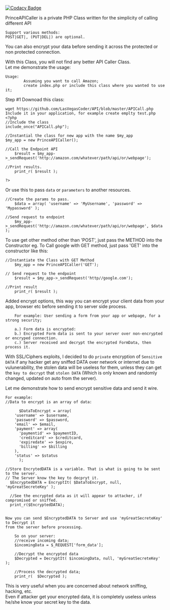 
[![Codacy Badge](https://api.codacy.com/project/badge/Grade/94efe4cd8f0a476196f38594459cfd57)](https://app.codacy.com/manual/LasVegasCoder/API?utm_source=github.com&utm_medium=referral&utm_content=LasVegasCoder/API&utm_campaign=Badge_Grade_Dashboard)

PrinceAPICaller is a private PHP Class written for the simplicity of calling different API

	Support various methods: 
	POST|GET|, (PUT|DEL|) are optional.

You can also encrypt your data before sending it across the protected or non protected connection.

With this Class, you will not find any better API Caller Class.  
Let me demonstrate the usage: 

	Usage:
			Assuming you want to call Amazon;
			create index.php or include this class where you wanted to use it;
		
Step #1 Downoad this class:

	wget https://github.com/LasVegasCoder/API/blob/master/APICall.php
	Include it in your application, for example create emplty test.php
	<?php
	//Include the class
	include_once("APICall.php");
	
	//Instantial the class for new app with the name $my_app
	$my_app = new PrinceAPICaller();  
	
	//Call the Endpoint API
      	$result = $my_app->_sendRequest('http://amazon.com/whatever/path/api/or/webpage');
	
	//Print results.
      	print_r( $result );
		
	?>

Or use this to pass `data` or `parameters` to another resources.
	
	//Create the params to pass.	
        $data = array( 'username' => 'MyUsername', 'password' => 'Mypassword' );
	
	//Send request to endpoint
        $my_app->_sendRequest('http://amazon.com/whatever/path/api/or/webpage', $data );
			
To use get other method other than 'POST', just pass the METHOD into the Constructor
eg. To Call google with GET method, just pass 'GET' into the constructor like this:
	
	//Instantiate the Class with GET Method
        $my_app = new PrinceAPICaller('GET');
	
	// Send request to the endpoint
        $result = $my_app->_sendRequest('http//google.com');
	
	//Print result
        print_r( $result );
		
Added encrypt options, this way you can encrypt your client data from your app, 
browser etc before sending it to server side process.
		
		For example: User sending a form from your app or webpage, for a strong security;
		
		a.) Form data is encrypted:
		b.) Encrypted Form data is sent to your server over non-encrypted or encryped connection.
		c.) Server received and decrypt the encrypted FormData, then process it.
		
With SSL/Ciphers exploits, I decided to do `private` encryption of `Sensitive DATA` 
if any hacker get any sniffed DATA over network or internet due to vulunerability, 
the stolen data will be useless for them, unless they can get the `key to decrypt` that `stolen DATA` 
(Which is only known and randomly changed, updated on auto from the server).
		
Let me demonstrate how to send encrypt sensitive data and send it wire. 

	For example:
	//Data to encrypt is an array of data:
	
	      $DataToEncrypt = array(
		'username' => $username,
		'password' => $password,
		'email' => $email,
		'payment' => array(
		  'paymentid' => $paymentID,
		  'creditcard' => $creditcard,
		  'expiredate' => $expire,
		  'billing' => $billing
		),
		'status' => $status
	      );
	
	//Store EncrytedDATA is a variable. That is what is going to be sent to the server.
	// The Server know the key to decpryt it.
      $EncryptedDATA = EncryptIt( $DataToEncrypt, null, 'myGreatSecreteKey' );
      
      //See the encrypted data as it will appear to attacker, if compromised or sniffed.
      print_r($EncryptedDATA);
		

	Now you can send $EncryptedDATA to Server and use 'myGreatSecreteKey' to Decrypt it 
	from the server before processing.
		
		So on your server:
		//receive incoming data;
		$incomingData = $_REQUEST['form_data'];

		//Decrypt the encrypted data
		$Decrypted = DecryptIt( $incomingData, null, 'myGreatSecreteKey' );

		//Process the decrypted data;
		print_r(  $Decrypted );
		  
This is very useful when you are concerned about network sniffing, hacking, etc.  
Even if attacker get your encrypted data, 
it is completely useless unless he/she know your secret key to the data.
